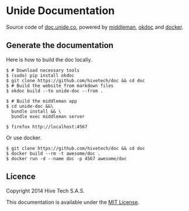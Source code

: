 Unide Documentation
===================

Source code of [doc.unide.co](http://doc.unide.co), powered by
[middleman](http://middlemanapp.com),
[okdoc](https://github.com/hackliff/okdoc) and [docker](http://docker.io).


Generate the documentation
--------------------------

Here is how to build the doc locally.

```console
$ # Download necessary tools
$ (sudo) pip install okdoc
$ git clone https://github.com/hivetech/doc && cd doc
$ # Build the website from markdown files
$ okdoc build --to unide-doc --from .

$ # Build the middleman app
$ cd unide-doc &&\
  bundle install && \
  bundle exec middleman server

$ firefox http://localhost:4567
```

Or use docker.

```console
$ git clone https://github.com/hivetech/doc && cd doc
$ docker build --rm -t awesome/doc .
$ docker run -d --name doc -p 4567 awesome/doc
```


Licence
-------

Copyright 2014 Hive Tech S.A.S.

This documentation is available under the [MIT
License](http://opensource.org/licenses/MIT).
